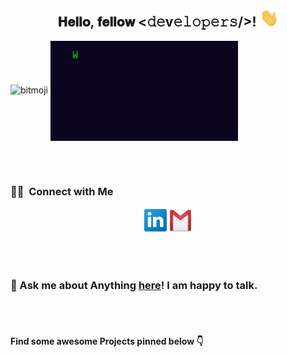 <div  align="center">
<h2> 𝐇𝐞𝐥𝐥𝐨, 𝐟𝐞𝐥𝐥𝐨𝐰 <𝚍𝚎v𝚎𝚕𝚘𝚙𝚎𝚛𝚜/>! <img src="Hi.gif" width="30px"></h2>
</div>

<div>
  
![bitmoji](https://sdk.bitmoji.com/render/panel/6ce76d26-9c7a-4fd2-8675-f5d4225363d6-c263af14-6335-4be9-8bcd-0b37edc2975c-v1.png?transparent=1&palette=1&width=246) <img src="messagif.gif" alt="Welcome!" align="center" height="160" width="300"/>

</div>

<br/>
<br/>

### 🤝🏻 &nbsp;Connect with Me

<p align="center">
<a href="https://linkedin.com/in/arushsharma/"><img src="Linkedin.png" width="40px" height="40px /></a>
<a href="mailto:arushsharma91@outlook.com"><img src="gmail.svg" width="40px" height="40px" /></a>
</p>

<br/>
<br/>
  

### 💬 Ask me about Anything [here](https://github.com/rushmash91/rushmash91/issues/1)! I am happy to talk.
  
<br/>
<br/>
  
#### Find some awesome Projects pinned below 👇
